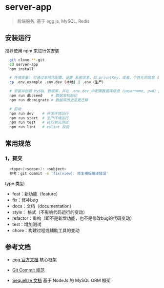 # server-app
> 后端服务, 基于 egg.js, MySQL, Redis


## 安装运行
推荐使用 npm 来进行包安装

```bash
  git clone **.git
  cd server-app
  npm install

  # 环境变量: 可通过本地化配置，设置 私密信息，如 privatKey，或者，个性化的信息 如 端口(port, domain)   
  cp .env.example .env.dev (本地) | .env（生产）

  # 安装并创建 MySQL 数据库，并在 .env.dev 中配置数据库信息（uasername, pwd）, 然后
  npm run db:seed    # 数据库初始化
  npm run db:migrate # 数据库历史变更迁移

  # 启动
  npm run dev    # 开发环境运行
  npm run start  # 生产环境运行
  npm run test   # 执行单元测试
  npm run lint   # eslint 校验
```

## 常用规范

### 1，提交
```bash
  <type>(<scope>): <subject>
  参考：git commit -m 'fix(view): 修复模板编译错误'
```
type 类型:

* feat：新功能（feature）
* fix：修补bug
* docs：文档（documentation）
* style： 格式（不影响代码运行的变动）
* refactor：重构（即不是新增功能，也不是修改bug的代码变动）
* test：增加测试
* chore：构建过程或辅助工具的变动

## 参考文档
* [egg 官方文档](https://eggjs.org/zh-cn/intro/quickstart.html) 核心框架

* [Git Commit 规范](https://segmentfault.com/a/1190000009048911)

* [Sequelize 文档](https://itbilu.com/nodejs/npm/VkYIaRPz-.html) 基于 NodeJs 的 MySQL ORM 框架
